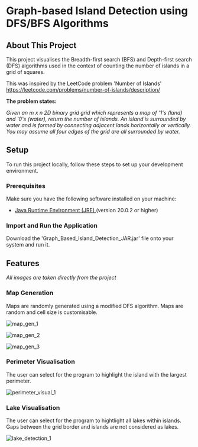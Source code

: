 # Graph-based Island Detection using DFS/BFS Algorithms


## About This Project
This project visualises the Breadth-first search (BFS) and Depth-first search (DFS) algorithms used in the context of counting the number of islands in a grid of squares.

This was inspired by the LeetCode problem 'Number of Islands' https://leetcode.com/problems/number-of-islands/description/

**The problem states:**

*Given an m x n 2D binary grid grid which represents a map of '1's (land) and '0's (water), return the number of islands.
An island is surrounded by water and is formed by connecting adjacent lands horizontally or vertically. You may assume all four edges of the grid are all surrounded by water.*


## Setup
To run this project locally, follow these steps to set up your development environment.

### Prerequisites
Make sure you have the following software installed on your machine:

- [Java Runtime Environment (JRE) ](https://www.oracle.com/java/technologies/javase-downloads.html) (version 20.0.2 or higher)

### Import and Run the Application
Download the 'Graph_Based_Island_Detection_JAR.jar' file onto your system and run it.


## Features
*All images are taken directly from the project*

### Map Generation
Maps are randomly generated using a modified DFS algorithm. Maps are random and cell size is customisable.

![map_gen_1](https://github.com/wryzxec/Island_Algorithm_Visualiser/assets/143660175/1c502679-25e0-4878-b3cf-f6492e21a048)

![map_gen_2](https://github.com/wryzxec/Island_Algorithm_Visualiser/assets/143660175/7f8d56b8-8862-41c2-b8a1-bfefb16fd236)

![map_gen_3](https://github.com/wryzxec/Island_Algorithm_Visualiser/assets/143660175/da204aa4-850e-456e-98e7-058a1f5e520e)

### Perimeter Visualisation
The user can select for the program to highlight the island with the largest perimeter.

![perimeter_visual_1](https://github.com/wryzxec/Island_Algorithm_Visualiser/assets/143660175/928c4d3a-e5ec-4a61-a3e2-ba0467489059)

### Lake Visualisation
The user can select for the program to hightlight all lakes within islands. Gaps between the grid border and islands are not considered as lakes.

![lake_detection_1](https://github.com/wryzxec/Island_Algorithm_Visualiser/assets/143660175/4a446ee0-7166-48f5-8aeb-b943d551679b)


